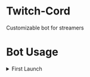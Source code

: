 # Twitch-Cord
Customizable bot for streamers


# Bot Usage
<details>
<summary>First Launch</summary>

For your first launch, you will need:
* Install all required libraries (I guess this one is kind of obvious)
* A [Discord Token](https://discordpy.readthedocs.io/en/latest/discord.html)
* A [Twitch Token](https://twitchio.dev/en/latest/quickstart.html#tokens-and-scopes)
* A [.env file](https://dev.to/jakewitcher/using-env-files-for-environment-variables-in-python-applications-55a1) inside `./configurations/` (making it `./configurations/.env`)

Your *.env* file must look (at least) something like this:
```env
discord_token = "MTA0O.I.Swear.g25Nj.This.Is.h7xV.AxHsBbXCpa.A.Real.if7a1GlhoxUyt.Token.68xYAoQ"
twitch_token = "xkABcx.Another.Real.Token.xHbXgi18xzAyGH"
```
After you have all of that ready, you should be good to go and just run your `main_run.py` to get going :)
</details>
